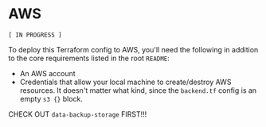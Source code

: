 AWS
===

`[ IN PROGRESS ]`

To deploy this Terraform config to AWS, you'll need the following in addition to
the core requirements listed in the root `README`:

* An AWS account
* Credentials that allow your local machine to create/destroy AWS resources. It
  doesn't matter what kind, since the `backend.tf` config is an empty `s3 {}`
  block.

CHECK OUT `data-backup-storage` FIRST!!!
